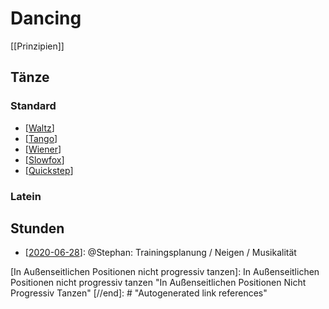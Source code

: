 # Dancing

[[Prinzipien]]

## Tänze

### Standard

- [[Waltz]]
- [[Tango]]
- [[Wiener]] 
- [[Slowfox]]
- [[Quickstep]]

### Latein

## Stunden

- [[2020-06-28]]: @Stephan: Trainingsplanung / Neigen / Musikalität


[//begin]: # "Autogenerated link references for markdown compatibility"
[2020-06-28]: 2020-06-28 "2020 06 28"
[Waltz]: Waltz "Waltz"
[Tango]: Tango "Tango"
[Slowfox]: Slowfox "Slowfox"
[Wiener]: Wiener "Wiener"
[Quickstep]: Quickstep "Quickstep"
[In Außenseitlichen Positionen nicht progressiv tanzen]: In Außenseitlichen Positionen nicht progressiv tanzen "In Außenseitlichen Positionen Nicht Progressiv Tanzen"
[//end]: # "Autogenerated link references"
